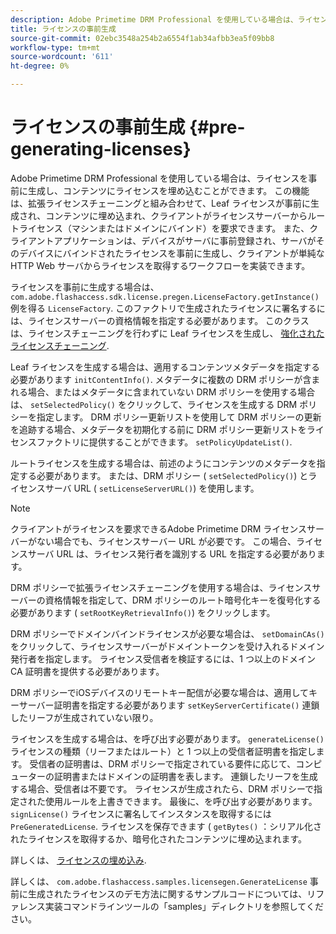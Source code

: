 ```yaml
---
description: Adobe Primetime DRM Professional を使用している場合は、ライセンスを事前に生成し、コンテンツにライセンスを埋め込むことができます。 この機能は、拡張ライセンスチェーニングと組み合わせて、Leaf ライセンスが事前に生成され、コンテンツに埋め込まれ、クライアントがライセンスサーバーからルートライセンス（マシンまたはドメインにバインド）を要求できます。 また、クライアントアプリケーションは、デバイスがサーバに事前登録され、サーバがそのデバイスにバインドされたライセンスを事前に生成し、クライアントが単純な HTTP Web サーバからライセンスを取得するワークフローを実装できます。
title: ライセンスの事前生成
source-git-commit: 02ebc3548a254b2a6554f1ab34afbb3ea5f09bb8
workflow-type: tm+mt
source-wordcount: '611'
ht-degree: 0%

---
```


# ライセンスの事前生成 {#pre-generating-licenses}

Adobe Primetime DRM Professional を使用している場合は、ライセンスを事前に生成し、コンテンツにライセンスを埋め込むことができます。 この機能は、拡張ライセンスチェーニングと組み合わせて、Leaf ライセンスが事前に生成され、コンテンツに埋め込まれ、クライアントがライセンスサーバーからルートライセンス（マシンまたはドメインにバインド）を要求できます。 また、クライアントアプリケーションは、デバイスがサーバに事前登録され、サーバがそのデバイスにバインドされたライセンスを事前に生成し、クライアントが単純な HTTP Web サーバからライセンスを取得するワークフローを実装できます。

ライセンスを事前に生成する場合は、 `com.adobe.flashaccess.sdk.license.pregen.LicenseFactory.getInstance()` 例を得る `LicenseFactory`. このファクトリで生成されたライセンスに署名するには、ライセンスサーバーの資格情報を指定する必要があります。 このクラスは、ライセンスチェーニングを行わずに Leaf ライセンスを生成し、 [強化されたライセンスチェーニング](../../protecting-content/implementing-the-license-server/license-chaining/gen-enhanced-license-chaining.md).

Leaf ライセンスを生成する場合は、適用するコンテンツメタデータを指定する必要があります `initContentInfo()`. メタデータに複数の DRM ポリシーが含まれる場合、またはメタデータに含まれていない DRM ポリシーを使用する場合は、 `setSelectedPolicy()` をクリックして、ライセンスを生成する DRM ポリシーを指定します。 DRM ポリシー更新リストを使用して DRM ポリシーの更新を追跡する場合、メタデータを初期化する前に DRM ポリシー更新リストをライセンスファクトリに提供することができます。 `setPolicyUpdateList()`.

ルートライセンスを生成する場合は、前述のようにコンテンツのメタデータを指定する必要があります。 または、DRM ポリシー ( `setSelectedPolicy()`) とライセンスサーバ URL ( `setLicenseServerURL()`) を使用します。

>[!NOTE]
>
>クライアントがライセンスを要求できるAdobe Primetime DRM ライセンスサーバーがない場合でも、ライセンスサーバー URL が必要です。 この場合、ライセンスサーバ URL は、ライセンス発行者を識別する URL を指定する必要があります。

DRM ポリシーで拡張ライセンスチェーニングを使用する場合は、ライセンスサーバーの資格情報を指定して、DRM ポリシーのルート暗号化キーを復号化する必要があります ( `setRootKeyRetrievalInfo()`) をクリックします。

DRM ポリシーでドメインバインドライセンスが必要な場合は、 `setDomainCAs()` をクリックして、ライセンスサーバーがドメイントークンを受け入れるドメイン発行者を指定します。 ライセンス受信者を検証するには、1 つ以上のドメイン CA 証明書を提供する必要があります。

DRM ポリシーでiOSデバイスのリモートキー配信が必要な場合は、適用してキーサーバー証明書を指定する必要があります `setKeyServerCertificate()` 連鎖したリーフが生成されていない限り。

ライセンスを生成する場合は、を呼び出す必要があります。 `generateLicense()` ライセンスの種類（リーフまたはルート）と 1 つ以上の受信者証明書を指定します。 受信者の証明書は、DRM ポリシーで指定されている要件に応じて、コンピューターの証明書またはドメインの証明書を表します。 連鎖したリーフを生成する場合、受信者は不要です。 ライセンスが生成されたら、DRM ポリシーで指定された使用ルールを上書きできます。 最後に、を呼び出す必要があります。 `signLicense()` ライセンスに署名してインスタンスを取得するには `PreGeneratedLicense`. ライセンスを保存できます ( `getBytes()` ：シリアル化されたライセンスを取得するか、暗号化されたコンテンツに埋め込まれます。

詳しくは、 [ライセンスの埋め込み](../../protecting-content/pre-generating-and-embedded-licenses/embedding-licenses.md).

詳しくは、 `com.adobe.flashaccess.samples.licensegen.GenerateLicense` 事前に生成されたライセンスのデモ方法に関するサンプルコードについては、リファレンス実装コマンドラインツールの「samples」ディレクトリを参照してください。
